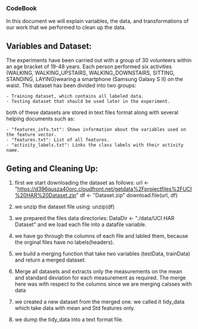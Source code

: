 ### CodeBook

In this document we will explain  variables, the data, and  transformations of our work that we performed to clean up the data.

## Variables and Dataset:
The experiments have been carried out with a group of 30 volunteers within an age bracket of 19-48 years. 
Each person performed six activities (WALKING, WALKING_UPSTAIRS, WALKING_DOWNSTAIRS, SITTING, STANDING, LAYING)wearing a smartphone (Samsung Galaxy S II) on the waist.
This dataset has been divided into two groups:

	- Training dataset, which contains all labeled data. 
	- Testing dataset that should be used later in the experiment.
both of these datasets are stored in text files format along with several helping documents such as: 

	- "features_info.txt": Shows information about the variables used on the feature vector.
	- "features.txt": List of all features.
	- "activity_labels.txt": Links the class labels with their activity name.
 
 
## Geting and Cleaning Up: 
 1. first we start downloading the dataset as follows:
	url <- "https://d396qusza40orc.cloudfront.net/getdata%2Fprojectfiles%2FUCI%20HAR%20Dataset.zip"
	df <- "Dataset.zip"
	download.file(url, df)
 2. we unzip the dataset file using: unzip(df)
 
 3. we prepared the files data directories: DataDir <- "./data/UCI HAR Dataset" and we load each file into a datafile variable.
 4. we have go through the columns of each file and labled them, because the orginal files have no labels(headers).
 5. we build a merging function that take two variables (testData, trainData) and  return a merged dataset.
 6. Merge all datasets and extracts only the measurements on the mean and standard deviation for each measurement as required. The merge here was with respect to the columns since we are merging calsses with data
 7. we created a new dataset from the merged one. we called it tidy_data which take data with mean and Std features only.
 8. we dump the tidy_data into a text format file.
 
 
 
  
